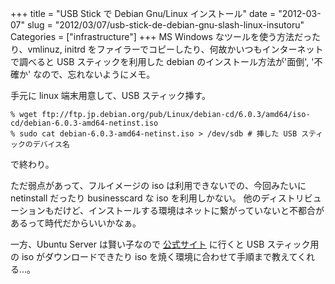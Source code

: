 +++
title = "USB Stick で Debian Gnu/Linux インストール"
date = "2012-03-07"
slug = "2012/03/07/usb-stick-de-debian-gnu-slash-linux-insutoru"
Categories = ["infrastructure"]
+++
MS Windows なツールを使う方法だったり、vmlinuz, initrd をファイラーでコピーしたり、何故かいつもインターネットで調べると USB スティックを利用した debian のインストール方法が'面倒', '不確か' なので、忘れないようにメモ。

手元に linux 端末用意して、USB スティック挿す。

    % wget ftp://ftp.jp.debian.org/pub/Linux/debian-cd/6.0.3/amd64/iso-cd/debian-6.0.3-amd64-netinst.iso
    % sudo cat debian-6.0.3-amd64-netinst.iso > /dev/sdb # 挿した USB スティックのデバイス名

で終わり。

ただ弱点があって、フルイメージの iso は利用できないでの、今回みたいに netinstall だったり businesscard な iso を利用しかない。
他のディストリビューションもだけど、インストールする環境はネットに繋がっていないと不都合があるって時代だからいいかなぁ。

一方、Ubuntu Server は賢い子なので <a href="http://www.ubuntu.com/download/ubuntu/download" target="blank">公式サイト</a> に行くと USB スティック用の iso がダウンロードできたり iso を焼く環境に合わせて手順まで教えてくれる...。
